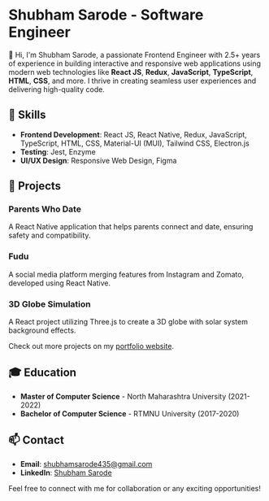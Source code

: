 # Shubham Sarode - Software Engineer

👋 Hi, I'm Shubham Sarode, a passionate Frontend Engineer with 2.5+ years of experience in building interactive and responsive web applications using modern web technologies like **React JS**, **Redux**, **JavaScript**, **TypeScript**, **HTML**, **CSS**, and more. I thrive in creating seamless user experiences and delivering high-quality code.

## 🚀 Skills

- **Frontend Development**: React JS, React Native, Redux, JavaScript, TypeScript, HTML, CSS, Material-UI (MUI), Tailwind CSS, Electron.js
- **Testing**: Jest, Enzyme
- **UI/UX Design**: Responsive Web Design, Figma

## 💼 Projects

### Parents Who Date
A React Native application that helps parents connect and date, ensuring safety and compatibility.

### Fudu
A social media platform merging features from Instagram and Zomato, developed using React Native.

### 3D Globe Simulation
A React project utilizing Three.js to create a 3D globe with solar system background effects.

Check out more projects on my [portfolio website](https://shubh435.github.io/).

## 🎓 Education

- **Master of Computer Science** - North Maharashtra University (2021-2022)
- **Bachelor of Computer Science** - RTMNU University (2017-2020)

## 📫 Contact

- **Email**: shubhamsarode435@gmail.com
- **LinkedIn**: [Shubham Sarode](https://www.linkedin.com/in/shubhamsarode-dev/)

Feel free to connect with me for collaboration or any exciting opportunities!

